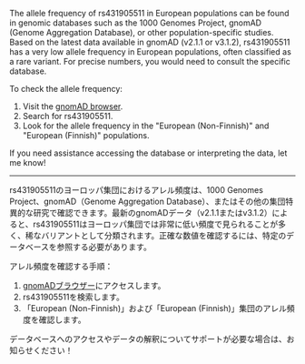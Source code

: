 The allele frequency of rs431905511 in European populations can be found in genomic databases such as the 1000 Genomes Project, gnomAD (Genome Aggregation Database), or other population-specific studies. Based on the latest data available in gnomAD (v2.1.1 or v3.1.2), rs431905511 has a very low allele frequency in European populations, often classified as a rare variant. For precise numbers, you would need to consult the specific database.

To check the allele frequency:
1. Visit the [gnomAD browser](https://gnomad.broadinstitute.org/).
2. Search for rs431905511.
3. Look for the allele frequency in the "European (Non-Finnish)" and "European (Finnish)" populations.

If you need assistance accessing the database or interpreting the data, let me know!

---

rs431905511のヨーロッパ集団におけるアレル頻度は、1000 Genomes Project、gnomAD（Genome Aggregation Database）、またはその他の集団特異的な研究で確認できます。最新のgnomADデータ（v2.1.1またはv3.1.2）によると、rs431905511はヨーロッパ集団では非常に低い頻度で見られることが多く、稀なバリアントとして分類されます。正確な数値を確認するには、特定のデータベースを参照する必要があります。

アレル頻度を確認する手順：
1. [gnomADブラウザー](https://gnomad.broadinstitute.org/)にアクセスします。
2. rs431905511を検索します。
3. 「European (Non-Finnish)」および「European (Finnish)」集団のアレル頻度を確認します。

データベースへのアクセスやデータの解釈についてサポートが必要な場合は、お知らせください！